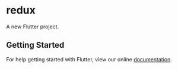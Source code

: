# redux

A new Flutter project.

## Getting Started

For help getting started with Flutter, view our online
[documentation](https://flutter.io/).
